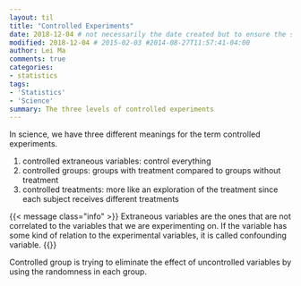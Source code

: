 ```yaml
---
layout: til
title: "Controlled Experiments"
date: 2018-12-04 # not necessarily the date created but to ensure the sorting of posts
modified: 2018-12-04 # 2015-02-03 #2014-08-27T11:57:41-04:00
author: Lei Ma
comments: true
categories:
- statistics
tags:
- 'Statistics'
- 'Science'
summary: The three levels of controlled experiments
---
```




In science, we have three different meanings for the term controlled experiments.

1. controlled extraneous variables: control everything
2. controlled groups: groups with treatment compared to groups without treatment
3. controlled treatments: more like an exploration of the treatment since each subject receives different treatments


{{< message class="info" >}}
Extraneous variables are the ones that are not correlated to the variables that we are experimenting on. If the variable has some kind of relation to the experimental variables, it is called confounding variable.
{{</message>}}

Controlled group is trying to eliminate the effect of uncontrolled variables by using the randomness in each group.
